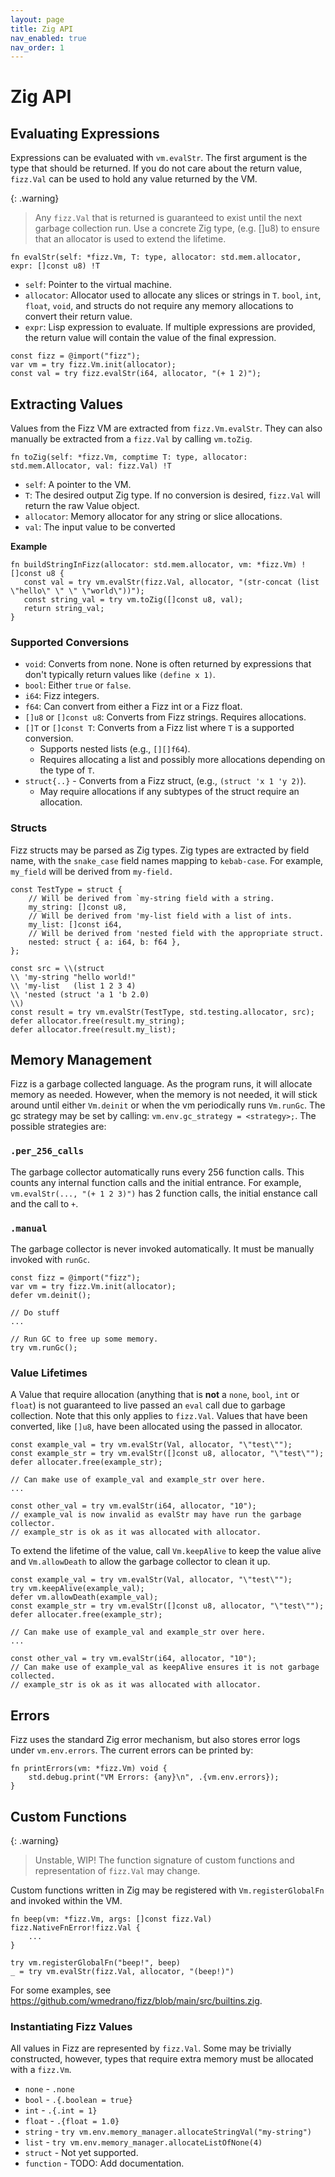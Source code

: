 ```yaml
---
layout: page
title: Zig API
nav_enabled: true
nav_order: 1
---
```


# Zig API

## Evaluating Expressions

Expressions can be evaluated with `vm.evalStr`. The first argument is the type
that should be returned. If you do not care about the return value, `fizz.Val`
can be used to hold any value returned by the VM.

{: .warning}
> Any `fizz.Val` that is returned is guaranteed to exist until the next garbage
> collection run. Use a concrete Zig type, (e.g. []u8) to ensure that an
> allocator is used to extend the lifetime.

```zig
fn evalStr(self: *fizz.Vm, T: type, allocator: std.mem.allocator, expr: []const u8) !T
```

- `self`: Pointer to the virtual machine.
- `allocator`: Allocator used to allocate any slices or strings in `T`. `bool`,
  `int`, `float`, `void`, and structs do not require any memory allocations to
  convert their return value.
- `expr`: Lisp expression to evaluate. If multiple expressions are provided, the
  return value will contain the value of the final expression.

```zig
const fizz = @import("fizz");
var vm = try fizz.Vm.init(allocator);
const val = try fizz.evalStr(i64, allocator, "(+ 1 2)");
```

## Extracting Values

Values from the Fizz VM are extracted from `fizz.Vm.evalStr`. They can also manually
be extracted from a `fizz.Val` by calling `vm.toZig`.

```zig
fn toZig(self: *fizz.Vm, comptime T: type, allocator: std.mem.Allocator, val: fizz.Val) !T
```

- `self`: A pointer to the VM.
- `T`: The desired output Zig type. If no conversion is desired, `fizz.Val` will
  return the raw Value object.
- `allocator`: Memory allocator for any string or slice allocations.
- `val`: The input value to be converted

**Example**

```zig
fn buildStringInFizz(allocator: std.mem.allocator, vm: *fizz.Vm) ![]const u8 {
   const val = try vm.evalStr(fizz.Val, allocator, "(str-concat (list \"hello\" \" \" \"world\"))");
   const string_val = try vm.toZig([]const u8, val);
   return string_val;
}
```

### Supported Conversions

- `void`: Converts from none. None is often returned by expressions that don't
  typically return values like `(define x 1)`.
- `bool`: Either `true` or `false`.
- `i64`: Fizz integers.
- `f64`: Can convert from either a Fizz int or a Fizz float.
- `[]u8` or `[]const u8`: Converts from Fizz strings. Requires allocations.
- `[]T` or `[]const T`: Converts from a Fizz list where `T` is a supported conversion.
  - Supports nested lists (e.g., `[][]f64`).
  - Requires allocating a list and possibly more allocations depending on the
    type of `T`.
- `struct{..}` - Converts from a Fizz struct, (e.g., `(struct 'x 1 'y 2)`).
  - May require allocations if any subtypes of the struct require an allocation.

### Structs

Fizz structs may be parsed as Zig types. Zig types are extracted by field name,
with the `snake_case` field names mapping to `kebab-case`. For example,
`my_field` will be derived from `my-field.`

```zig
const TestType = struct {
    // Will be derived from `my-string field with a string.
    my_string: []const u8,
    // Will be derived from 'my-list field with a list of ints.
    my_list: []const i64,
    // Will be derived from 'nested field with the appropriate struct.
    nested: struct { a: i64, b: f64 },
};

const src = \\(struct
\\ 'my-string "hello world!"
\\ 'my-list   (list 1 2 3 4)
\\ 'nested (struct 'a 1 'b 2.0)
\\)
const result = try vm.evalStr(TestType, std.testing.allocator, src);
defer allocator.free(result.my_string);
defer allocator.free(result.my_list);
```

## Memory Management

Fizz is a garbage collected language. As the program runs, it will allocate
memory as needed. However, when the memory is not needed, it will stick around
until either `Vm.deinit` or when the vm periodically runs `Vm.runGc`. The gc
strategy may be set by calling: `vm.env.gc_strategy = <strategy>;`. The possible
strategies are:

### `.per_256_calls`

The garbage collector automatically runs every 256 function calls. This counts
any internal function calls and the initial entrance. For example,
`vm.evalStr(..., "(+ 1 2 3)")` has 2 function calls, the initial enstance call
and the call to `+`.

### `.manual`

The garbage collector is never invoked automatically. It must be manually
invoked with `runGc`.

```zig
const fizz = @import("fizz");
var vm = try fizz.Vm.init(allocator);
defer vm.deinit();

// Do stuff
...

// Run GC to free up some memory.
try vm.runGc();
```

### Value Lifetimes

A Value that require allocation (anything that is **not** a `none`, `bool`,
`int` or `float`) is not guaranteed to live passed an `eval` call due to garbage
collection. Note that this only applies to `fizz.Val`. Values that have been
converted, like `[]u8`, have been allocated using the passed in allocator.

```zig
const example_val = try vm.evalStr(Val, allocator, "\"test\"");
const example_str = try vm.evalStr([]const u8, allocator, "\"test\"");
defer allocater.free(example_str);

// Can make use of example_val and example_str over here.
...

const other_val = try vm.evalStr(i64, allocator, "10");
// example_val is now invalid as evalStr may have run the garbage collector.
// example_str is ok as it was allocated with allocator.
```

To extend the lifetime of the value, call `Vm.keepAlive` to keep the
value alive and `Vm.allowDeath` to allow the garbage collector to clean
it up.

```zig
const example_val = try vm.evalStr(Val, allocator, "\"test\"");
try vm.keepAlive(example_val);
defer vm.allowDeath(example_val);
const example_str = try vm.evalStr([]const u8, allocator, "\"test\"");
defer allocater.free(example_str);

// Can make use of example_val and example_str over here.
...

const other_val = try vm.evalStr(i64, allocator, "10");
// Can make use of example_val as keepAlive ensures it is not garbage collected.
// example_str is ok as it was allocated with allocator.
```


## Errors

Fizz uses the standard Zig error mechanism, but also stores error logs under
`vm.env.errors`. The current errors can be printed by:

```zig
fn printErrors(vm: *fizz.Vm) void {
    std.debug.print("VM Errors: {any}\n", .{vm.env.errors});
}
```


## Custom Functions

{: .warning}
> Unstable, WIP! The function signature of custom functions and representation
> of `fizz.Val` may change.

Custom functions written in Zig may be registered with `Vm.registerGlobalFn` and
invoked within the VM.


```zig
fn beep(vm: *fizz.Vm, args: []const fizz.Val) fizz.NativeFnError!fizz.Val {
    ...
}

try vm.registerGlobalFn("beep!", beep)
_ = try vm.evalStr(fizz.Val, allocator, "(beep!)")
```

For some examples, see
<https://github.com/wmedrano/fizz/blob/main/src/builtins.zig>.

### Instantiating Fizz Values

All values in Fizz are represented by `fizz.Val`. Some may be trivially
constructed, however, types that require extra memory must be allocated with a
`fizz.Vm`.

- `none` - `.none`
- `bool` - `.{.boolean = true}`
- `int` - `.{.int = 1}`
- `float` - `.{float = 1.0}`
- `string` - `try vm.env.memory_manager.allocateStringVal("my-string")`
- `list` - `try vm.env.memory_manager.allocateListOfNone(4)`
- `struct` - Not yet supported.
- `function` - TODO: Add documentation.
